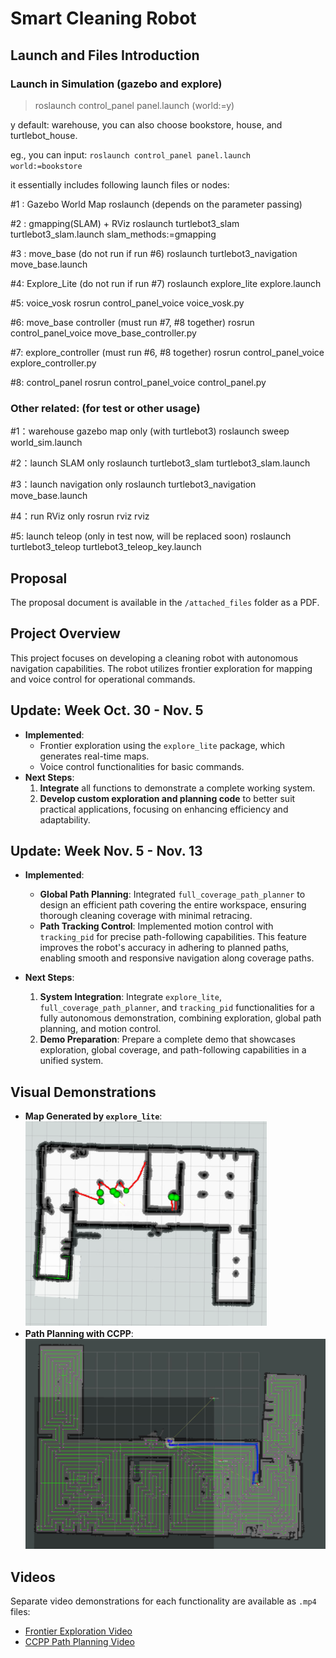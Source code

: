 # Smart Cleaning Robot

## Launch and Files Introduction

### Launch in Simulation (gazebo and explore)

> roslaunch control_panel panel.launch (world:=y)

y default: warehouse, you can also choose bookstore, house, and turtlebot_house.

eg., you can input: `roslaunch control_panel panel.launch world:=bookstore`

it essentially includes following launch files or nodes:

#1 : Gazebo World Map
roslaunch (depends on the parameter passing)

#2 : gmapping(SLAM) + RViz
roslaunch turtlebot3_slam turtlebot3_slam.launch slam_methods:=gmapping

#3 : move_base (do not run if run #6)
roslaunch turtlebot3_navigation move_base.launch

#4: Explore_Lite (do not run if run #7)
roslaunch explore_lite explore.launch

#5: voice_vosk
rosrun control_panel_voice voice_vosk.py

#6: move_base controller (must run #7, #8 together)
rosrun control_panel_voice move_base_controller.py

#7: explore_controller (must run #6, #8 together)
rosrun control_panel_voice explore_controller.py

#8: control_panel
rosrun control_panel_voice control_panel.py

### Other related: (for test or other usage)

#1：warehouse gazebo map only (with turtlebot3)
roslaunch sweep world_sim.launch

#2：launch SLAM only
roslaunch turtlebot3_slam turtlebot3_slam.launch

#3：launch navigation only
roslaunch turtlebot3_navigation move_base.launch

#4：run RViz only
rosrun rviz rviz

#5: launch teleop (only in test now, will be replaced soon)
roslaunch turtlebot3_teleop turtlebot3_teleop_key.launch

## Proposal

The proposal document is available in the `/attached_files` folder as a PDF.

## Project Overview

This project focuses on developing a cleaning robot with autonomous navigation capabilities. The robot utilizes frontier exploration for mapping and voice control for operational commands.

## Update: Week Oct. 30 - Nov. 5

- **Implemented**:
  - Frontier exploration using the `explore_lite` package, which generates real-time maps.
  - Voice control functionalities for basic commands.
- **Next Steps**:
  1. **Integrate** all functions to demonstrate a complete working system.
  2. **Develop custom exploration and planning code** to better suit practical applications, focusing on enhancing efficiency and adaptability.

## Update: Week Nov. 5 - Nov. 13

- **Implemented**:

  - **Global Path Planning**: Integrated `full_coverage_path_planner` to design an efficient path covering the entire workspace, ensuring thorough cleaning coverage with minimal retracing.
  - **Path Tracking Control**: Implemented motion control with `tracking_pid` for precise path-following capabilities. This feature improves the robot's accuracy in adhering to planned paths, enabling smooth and responsive navigation along coverage paths.
- **Next Steps**:

  1. **System Integration**: Integrate `explore_lite`, `full_coverage_path_planner`, and `tracking_pid` functionalities for a fully autonomous demonstration, combining exploration, global path planning, and motion control.
  2. **Demo Preparation**: Prepare a complete demo that showcases exploration, global coverage, and path-following capabilities in a unified system.

## Visual Demonstrations

- **Map Generated by `explore_lite`**:
  ![Map Generated by explore_lite](attached_files/map.png)
- **Path Planning with CCPP**:
  ![Path Planning using CCPP](attached_files/ccpp.jpg)

## Videos

Separate video demonstrations for each functionality are available as `.mp4` files:

- [Frontier Exploration Video](attached_files/explore_lite.mp4)
- [CCPP Path Planning Video](attached_files/ccpp.mp4)
